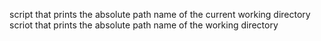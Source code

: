 script that prints the absolute path name of the current working directory
scriot that prints the absolute path name of the working directory
